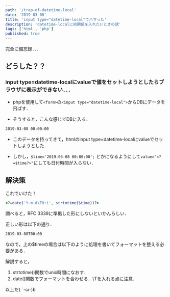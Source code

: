 ```yaml
---
path: '/trap-of-datetime-local'
date: '2019-03-08'
title: 'input type="datetime-local"でハマった'
description: 'datetime-localに初期値を入れたいときの話'
tags: ['html', 'php']
published: true
---
```



完全に備忘録．．．

## **どうした？？**

### **input type=datetime-localにvalueで値をセットしようとしたらブラウザに表示ができない．．．**

- phpを使用して`<form>`の`<input type="datetime-local">`からDBにデータを飛ばす．

- そうすると，こんな感じでDBに入る．
```bash
2019-03-08 00:00:00
```

- このデータを持ってきて，htmlのinput type=datetime-localにvalueでセットしようとした．

- しかし，`$time='2019-03-08 00:00:00';`
とかになるようにして`value="<?=$time?>"`にしても日付時間が入らない．

## **解決策**

これでいけた！

```php
<?=date('Y-m-d\TH:i', strtotime($time))?>
```

調べると，RFC 3339に準拠した形にしないといかんらしい．

正しい形は以下の通り．

```bash
2019-03-08T00:00
```

なので，上の$timeの場合は以下のように処理を書いてフォーマットを整える必要がある．

<?=date('Y-m-d\TH:i', strtotime($time))?>

解説すると，

1. strtotime()関数でunix時間になおす．
2. date()関数でフォーマットを合わせる．\Tを入れる点に注意．

以上だ( `･ω･)b
